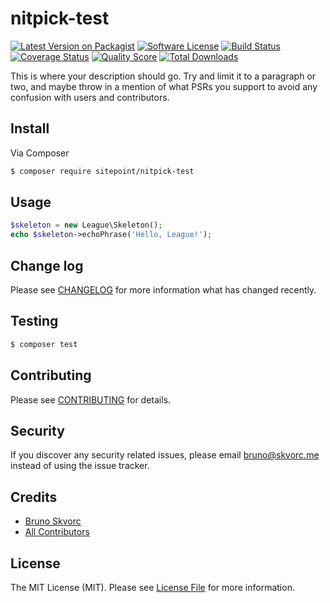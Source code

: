 # nitpick-test

[![Latest Version on Packagist][ico-version]][link-packagist]
[![Software License][ico-license]](LICENSE.md)
[![Build Status][ico-travis]][link-travis]
[![Coverage Status][ico-scrutinizer]][link-scrutinizer]
[![Quality Score][ico-code-quality]][link-code-quality]
[![Total Downloads][ico-downloads]][link-downloads]

This is where your description should go. Try and limit it to a paragraph or two, and maybe throw in a mention of what
PSRs you support to avoid any confusion with users and contributors.

## Install

Via Composer

``` bash
$ composer require sitepoint/nitpick-test
```

## Usage

``` php
$skeleton = new League\Skeleton();
echo $skeleton->echoPhrase('Hello, League!');
```

## Change log

Please see [CHANGELOG](CHANGELOG.md) for more information what has changed recently.

## Testing

``` bash
$ composer test
```

## Contributing

Please see [CONTRIBUTING](CONTRIBUTING.md) for details.

## Security

If you discover any security related issues, please email bruno@skvorc.me instead of using the issue tracker.

## Credits

- [Bruno Skvorc][link-author]
- [All Contributors][link-contributors]

## License

The MIT License (MIT). Please see [License File](LICENSE.md) for more information.

[ico-version]: https://img.shields.io/packagist/v/sitepoint/nitpick-test.svg?style=flat-square
[ico-license]: https://img.shields.io/badge/license-MIT-brightgreen.svg?style=flat-square
[ico-travis]: https://img.shields.io/travis/sitepoint/nitpick-test/master.svg?style=flat-square
[ico-scrutinizer]: https://img.shields.io/scrutinizer/coverage/g/sitepoint/nitpick-test.svg?style=flat-square
[ico-code-quality]: https://img.shields.io/scrutinizer/g/sitepoint/nitpick-test.svg?style=flat-square
[ico-downloads]: https://img.shields.io/packagist/dt/sitepoint/nitpick-test.svg?style=flat-square

[link-packagist]: https://packagist.org/packages/sitepoint/nitpick-test
[link-travis]: https://travis-ci.org/sitepoint/nitpick-test
[link-scrutinizer]: https://scrutinizer-ci.com/g/sitepoint/nitpick-test/code-structure
[link-code-quality]: https://scrutinizer-ci.com/g/sitepoint/nitpick-test
[link-downloads]: https://packagist.org/packages/sitepoint/nitpick-test
[link-author]: https://github.com/swader
[link-contributors]: ../../contributors
